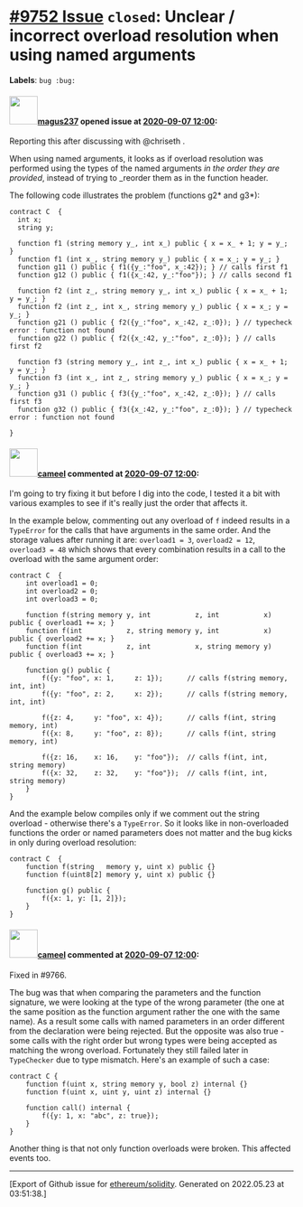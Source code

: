 # [\#9752 Issue](https://github.com/ethereum/solidity/issues/9752) `closed`: Unclear / incorrect overload resolution when using named arguments
**Labels**: `bug :bug:`


#### <img src="https://avatars.githubusercontent.com/u/5021776?v=4" width="50">[magus237](https://github.com/magus237) opened issue at [2020-09-07 12:00](https://github.com/ethereum/solidity/issues/9752):

Reporting this after discussing with @chriseth .

When using named arguments, it looks as if overload resolution was performed using the types of the named arguments _in the order they are provided_, instead of trying to _reorder them as in the function header.

The following code illustrates the problem (functions g2* and g3*):
```
contract C  {
  int x;
  string y;

  function f1 (string memory y_, int x_) public { x = x_ + 1; y = y_; }
  function f1 (int x_, string memory y_) public { x = x_; y = y_; }
  function g11 () public { f1({y_:"foo", x_:42}); } // calls first f1
  function g12 () public { f1({x_:42, y_:"foo"}); } // calls second f1

  function f2 (int z_, string memory y_, int x_) public { x = x_ + 1; y = y_; }
  function f2 (int z_, int x_, string memory y_) public { x = x_; y = y_; }
  function g21 () public { f2({y_:"foo", x_:42, z_:0}); } // typecheck error : function not found
  function g22 () public { f2({x_:42, y_:"foo", z_:0}); } // calls first f2

  function f3 (string memory y_, int z_, int x_) public { x = x_ + 1; y = y_; }
  function f3 (int x_, int z_, string memory y_) public { x = x_; y = y_; }
  function g31 () public { f3({y_:"foo", x_:42, z_:0}); } // calls first f3
  function g32 () public { f3({x_:42, y_:"foo", z_:0}); } // typecheck error : function not found

}
```


#### <img src="https://avatars.githubusercontent.com/u/137030?v=4" width="50">[cameel](https://github.com/cameel) commented at [2020-09-07 12:00](https://github.com/ethereum/solidity/issues/9752#issuecomment-688327327):

I'm going to try fixing it but before I dig into the code, I tested it a bit with various examples to see if it's really just the order that affects it.

In the example below, commenting out any overload of `f` indeed results in a `TypeError` for the calls that have arguments in the same order. And the storage values after running it are: `overload1 = 3`, `overload2 = 12`, `overload3 = 48` which shows that every combination results in a call to the overload with the same argument order:

```solidity
contract C  {
    int overload1 = 0;
    int overload2 = 0;
    int overload3 = 0;

    function f(string memory y, int           z, int           x) public { overload1 += x; }
    function f(int           z, string memory y, int           x) public { overload2 += x; }
    function f(int           z, int           x, string memory y) public { overload3 += x; }

    function g() public {
        f({y: "foo", x: 1,     z: 1});      // calls f(string memory, int, int)
        f({y: "foo", z: 2,     x: 2});      // calls f(string memory, int, int)
    
        f({z: 4,     y: "foo", x: 4});      // calls f(int, string memory, int)
        f({x: 8,     y: "foo", z: 8});      // calls f(int, string memory, int)

        f({z: 16,    x: 16,    y: "foo"});  // calls f(int, int, string memory)
        f({x: 32,    z: 32,    y: "foo"});  // calls f(int, int, string memory)
    }
}
```

And the example below compiles only if we comment out the string overload - otherwise there's a `TypeError`. So it looks like in non-overloaded functions the order or named parameters does not matter and the bug kicks in only during overload resolution:
``` solidity
contract C  {
    function f(string   memory y, uint x) public {}
    function f(uint8[2] memory y, uint x) public {}

    function g() public {
        f({x: 1, y: [1, 2]});
    }
}
```

#### <img src="https://avatars.githubusercontent.com/u/137030?v=4" width="50">[cameel](https://github.com/cameel) commented at [2020-09-07 12:00](https://github.com/ethereum/solidity/issues/9752#issuecomment-689478490):

Fixed in #9766.

The bug was that when comparing the parameters and the function signature, we were looking at the type of the wrong parameter (the one at the same position as the function argument rather the one with the same name). As a result some calls with named parameters in an order different from the declaration were being rejected. But the opposite was also true - some calls with the right order but wrong types were being accepted as matching the wrong overload. Fortunately they still failed later in `TypeChecker` due to type mismatch. Here's an example of such a case:

```solidity
contract C {
    function f(uint x, string memory y, bool z) internal {}
    function f(uint x, uint y, uint z) internal {}

    function call() internal {
        f({y: 1, x: "abc", z: true});
    }
}
```

Another thing is that not only function overloads were broken. This affected events too.


-------------------------------------------------------------------------------



[Export of Github issue for [ethereum/solidity](https://github.com/ethereum/solidity). Generated on 2022.05.23 at 03:51:38.]
